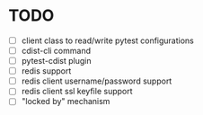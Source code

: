 
TODO
====

- [ ] client class to read/write pytest configurations
- [ ] cdist-cli command
- [ ] pytest-cdist plugin
- [ ] redis support
- [ ] redis client username/password support
- [ ] redis client ssl keyfile support
- [ ] "locked by" mechanism